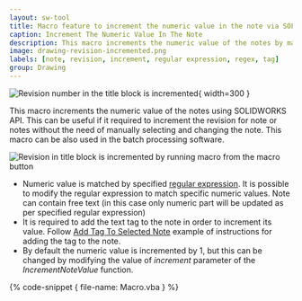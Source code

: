 ```yaml
---
layout: sw-tool
title: Macro feature to increment the numeric value in the note via SOLIDWORKS API
caption: Increment The Numeric Value In The Note
description: This macro increments the numeric value of the notes by matching regular expression (e.g. incrementing the revision) using SOLIDWORKS API
image: drawing-revision-incremented.png
labels: [note, revision, increment, regular expression, regex, tag]
group: Drawing
---
```

![Revision number in the title block is incremented](drawing-revision-incremented.png){ width=300 }

This macro increments the numeric value of the notes using SOLIDWORKS API. This can be useful if it required to increment the revision for note or notes without the need of manually selecting and changing the note. This macro can be also used in the batch processing software.

![Revision in title block is incremented by running macro from the macro button](increment-revision-macro.gif)

* Numeric value is matched by specified [regular expression](https://en.wikipedia.org/wiki/Regular_expression). It is possible to modify the regular expression to match specific numeric values. Note can contain free text (in this case only numeric part will be updated as per specified regular expression)
* It is required to add the text tag to the note in order to increment its value. Follow [Add Tag To Selected Note](/solidworks-api/document/notes/tag-selected-note) example of instructions for adding the tag to the note.
* By default the numeric value is incremented by 1, but this can be changed by modifying the value of *increment* parameter of the *IncrementNoteValue* function.

{% code-snippet { file-name: Macro.vba } %}
